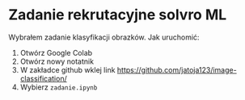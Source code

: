 # Zadanie rekrutacyjne solvro ML
Wybrałem zadanie klasyfikacji obrazków.
Jak uruchomić:
1. Otwórz Google Colab
2. Otwórz nowy notatnik
3. W zakładce github wklej link https://github.com/jatoja123/image-classification/
4. Wybierz `zadanie.ipynb`
